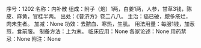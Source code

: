 序号：1202
名称：内补散
组成：附子（炮）1两，白姜1两，人参，甘草3钱，陈皮、麻黄，官桂半两。
出处：《普济方》卷二八八。
主治：癌已破，脓多疮烂，肉未生者。
加减：None
功效：去脓血、寒热，生肌。
用法用量：每服1钱，加葱煎，食前服。
制备方法：上为末。
临床应用：None
各家论述：None
用药禁忌：None
附注：None
